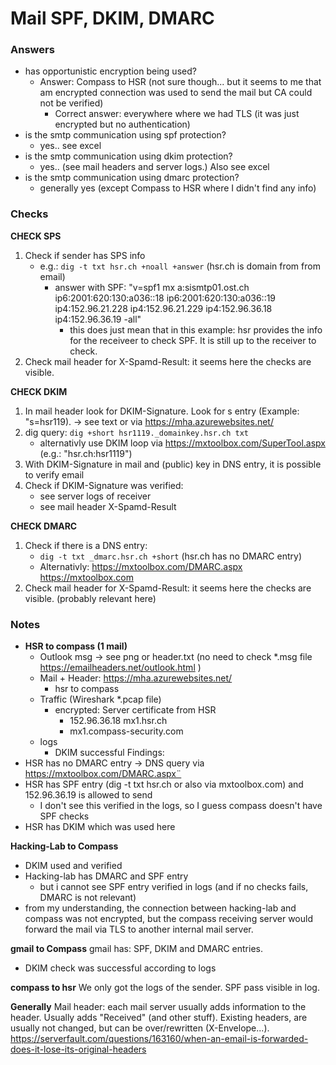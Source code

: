 # Mail SPF, DKIM, DMARC

### Answers


- has opportunistic encryption being used?
    - Answer: Compass to HSR (not sure though... but it seems to me that am encrypted connection was used to send the mail but CA could not be verified) 
        - Correct answer: everywhere where we had TLS (it was just encrypted but no authentication)
- is the smtp communication using spf protection?
    - yes.. see excel
- is the smtp communication using dkim protection?
    - yes.. (see mail headers and server logs.) Also see excel
- is the smtp communication using dmarc protection?
    - generally yes (except Compass to HSR where I didn't find any info)

### Checks

**CHECK SPS**
1. Check if sender has SPS info 
    - e.g.: `dig -t txt hsr.ch +noall +answer`  (hsr.ch is domain from from email)
        - answer with SPF: "v=spf1 mx a:sismtp01.ost.ch ip6:2001:620:130:a036::18 ip6:2001:620:130:a036::19 ip4:152.96.21.228 ip4:152.96.21.229 ip4:152.96.36.18 ip4:152.96.36.19 -all"
            - this does just mean that in this example: hsr provides the info for the receiveer to check SPF. It is still up to the receiver to check.
2. Check mail header for X-Spamd-Result: it seems here the checks are visible. 

**CHECK DKIM**
1. In mail header look for DKIM-Signature. Look for s entry (Example: "s=hsr119).  -> see text or via https://mha.azurewebsites.net/ 
2. dig query: `dig +short hsr1119._domainkey.hsr.ch txt`
    - alternativly use DKIM loop via https://mxtoolbox.com/SuperTool.aspx (e.g.: "hsr.ch:hsr1119")
3. With DKIM-Signature in mail and (public) key in DNS entry, it is possible to verify email 
4. Check if DKIM-Signature was verified: 
    - see server logs of receiver
    - see mail header X-Spamd-Result

**CHECK DMARC**
1. Check if there is a DNS entry: 
    - `dig -t txt _dmarc.hsr.ch +short`  (hsr.ch has no DMARC entry)
    - Alternativly:  https://mxtoolbox.com/DMARC.aspx  
https://mxtoolbox.com
2. Check mail header for X-Spamd-Result: it seems here the checks are visible. (probably relevant here) 

### Notes

- **HSR to compass (1 mail)**
    - Outlook msg -> see png or header.txt (no need to check *.msg file https://emailheaders.net/outlook.html )
    - Mail + Header:  https://mha.azurewebsites.net/  
        - hsr to compass
    - Traffic (Wireshark *.pcap file)
        - encrypted: Server certificate from HSR
            - 152.96.36.18 mx1.hsr.ch
            - mx1.compass-security.com
    - logs
        - DKIM successful
Findings: 
- HSR has no DMARC entry -> DNS query via https://mxtoolbox.com/DMARC.aspx¨
- HSR has SPF entry (dig -t txt hsr.ch or also via mxtoolbox.com) and 152.96.36.19 is allowed to send
    -  I don't see this verified in the logs, so I guess compass doesn't have SPF checks
- HSR has DKIM which was used here


**Hacking-Lab to Compass**
- DKIM used and verified
- Hacking-lab has DMARC and SPF entry
    - but i cannot see SPF entry verified in logs (and if no checks fails, DMARC is not relevant)
- from my understanding, the connection between hacking-lab and compass was not encrypted, but the compass receiving server would forward the mail via TLS to another internal mail server. 

**gmail to Compass**
gmail has: SPF, DKIM and DMARC entries. 
- DKIM check was successful according to logs


**compass to hsr**
We only got the logs of the sender. 
SPF pass visible in log. 

**Generally**
Mail header: each mail server usually adds information to the header. Usually adds "Received" (and other stuff). Existing headers, are usually not changed, but can be over/rewritten (X-Envelope...).
https://serverfault.com/questions/163160/when-an-email-is-forwarded-does-it-lose-its-original-headers